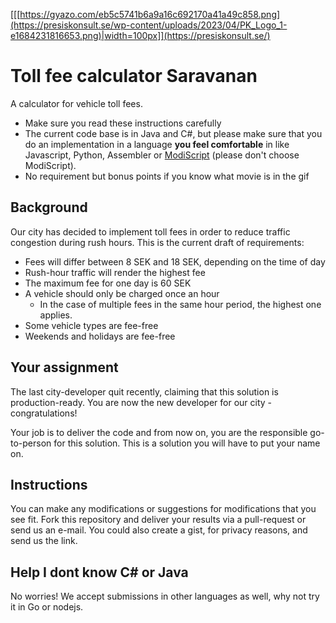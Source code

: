 [[[https://gyazo.com/eb5c5741b6a9a16c692170a41a49c858.png](https://presiskonsult.se/wp-content/uploads/2023/04/PK_Logo_1-e1684231816653.png)|width=100px]](https://presiskonsult.se/)

# Toll fee calculator Saravanan
A calculator for vehicle toll fees.

* Make sure you read these instructions carefully
* The current code base is in Java and C#, but please make sure that you do an implementation in a language **you feel comfortable** in like Javascript, Python, Assembler or [ModiScript](https://en.wikipedia.org/wiki/ModiScript) (please don't choose ModiScript). 
* No requirement but bonus points if you know what movie is in the gif

## Background
Our city has decided to implement toll fees in order to reduce traffic congestion during rush hours.
This is the current draft of requirements:
 
* Fees will differ between 8 SEK and 18 SEK, depending on the time of day 
* Rush-hour traffic will render the highest fee
* The maximum fee for one day is 60 SEK
* A vehicle should only be charged once an hour
  * In the case of multiple fees in the same hour period, the highest one applies.
* Some vehicle types are fee-free
* Weekends and holidays are fee-free

## Your assignment
The last city-developer quit recently, claiming that this solution is production-ready. 
You are now the new developer for our city - congratulations! 

Your job is to deliver the code and from now on, you are the responsible go-to-person for this solution. This is a solution you will have to put your name on. 

## Instructions
You can make any modifications or suggestions for modifications that you see fit. Fork this repository and deliver your results via a pull-request or send us an e-mail. You could also create a gist, for privacy reasons, and send us the link.

## Help I dont know C# or Java
No worries! We accept submissions in other languages as well, why not try it in Go or nodejs.

